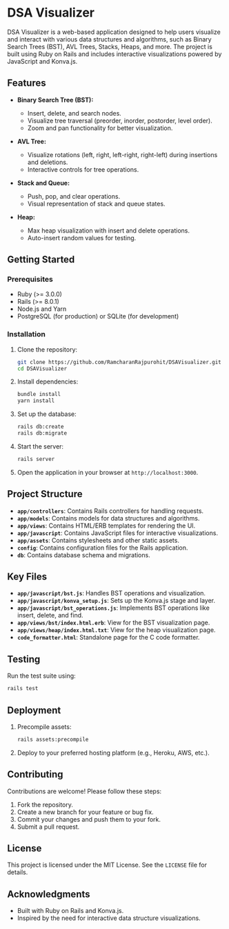 # DSA Visualizer

DSA Visualizer is a web-based application designed to help users visualize and interact with various data structures and algorithms, such as Binary Search Trees (BST), AVL Trees, Stacks, Heaps, and more. The project is built using Ruby on Rails and includes interactive visualizations powered by JavaScript and Konva.js.

## Features

- **Binary Search Tree (BST):**
  - Insert, delete, and search nodes.
  - Visualize tree traversal (preorder, inorder, postorder, level order).
  - Zoom and pan functionality for better visualization.

- **AVL Tree:**
  - Visualize rotations (left, right, left-right, right-left) during insertions and deletions.
  - Interactive controls for tree operations.

- **Stack and Queue:**
  - Push, pop, and clear operations.
  - Visual representation of stack and queue states.

- **Heap:**
  - Max heap visualization with insert and delete operations.
  - Auto-insert random values for testing.



## Getting Started

### Prerequisites

- Ruby (>= 3.0.0)
- Rails (>= 8.0.1)
- Node.js and Yarn
- PostgreSQL (for production) or SQLite (for development)

### Installation

1. Clone the repository:
   ```bash
   git clone https://github.com/RamcharanRajpurohit/DSAVisualizer.git
   cd DSAVisualizer
   ```

2. Install dependencies:
   ```bash
   bundle install
   yarn install
   ```

3. Set up the database:
   ```bash
   rails db:create
   rails db:migrate
   ```

4. Start the server:
   ```bash
   rails server
   ```

5. Open the application in your browser at `http://localhost:3000`.

## Project Structure

- **`app/controllers`**: Contains Rails controllers for handling requests.
- **`app/models`**: Contains models for data structures and algorithms.
- **`app/views`**: Contains HTML/ERB templates for rendering the UI.
- **`app/javascript`**: Contains JavaScript files for interactive visualizations.
- **`app/assets`**: Contains stylesheets and other static assets.
- **`config`**: Contains configuration files for the Rails application.
- **`db`**: Contains database schema and migrations.

## Key Files

- **`app/javascript/bst.js`**: Handles BST operations and visualization.
- **`app/javascript/konva_setup.js`**: Sets up the Konva.js stage and layer.
- **`app/javascript/bst_operations.js`**: Implements BST operations like insert, delete, and find.
- **`app/views/bst/index.html.erb`**: View for the BST visualization page.
- **`app/views/heap/index.html.txt`**: View for the heap visualization page.
- **`code_formatter.html`**: Standalone page for the C code formatter.

## Testing

Run the test suite using:
```bash
rails test
```

## Deployment

1. Precompile assets:
   ```bash
   rails assets:precompile
   ```

2. Deploy to your preferred hosting platform (e.g., Heroku, AWS, etc.).

## Contributing

Contributions are welcome! Please follow these steps:

1. Fork the repository.
2. Create a new branch for your feature or bug fix.
3. Commit your changes and push them to your fork.
4. Submit a pull request.

## License

This project is licensed under the MIT License. See the `LICENSE` file for details.

## Acknowledgments

- Built with Ruby on Rails and Konva.js.
- Inspired by the need for interactive data structure visualizations.
